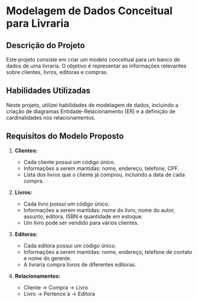 # Modelagem de Dados Conceitual para Livraria

## Descrição do Projeto
Este projeto consiste em criar um modelo conceitual para um banco de dados de uma livraria. O objetivo é representar as informações relevantes sobre clientes, livros, editoras e compras.

## Habilidades Utilizadas
Neste projeto, utilizei habilidades de modelagem de dados, incluindo a criação de diagramas Entidade-Relacionamento (ER) e a definição de cardinalidades nos relacionamentos.

## Requisitos do Modelo Proposto
1. **Clientes:**
   - Cada cliente possui um código único.
   - Informações a serem mantidas: nome, endereço, telefone, CPF.
   - Lista dos livros que o cliente já comprou, incluindo a data de cada compra.

2. **Livros:**
   - Cada livro possui um código único.
   - Informações a serem mantidas: nome do livro, nome do autor, assunto, editora, ISBN e quantidade em estoque.
   - Um livro pode ser vendido para vários clientes.

3. **Editoras:**
   - Cada editora possui um código único.
   - Informações a serem mantidas: nome, endereço, telefone de contato e nome do gerente.
   - A livraria compra livros de diferentes editoras.

4. **Relacionamentos:**
   - Cliente → Compra → Livro
   - Livro → Pertence à → Editora
